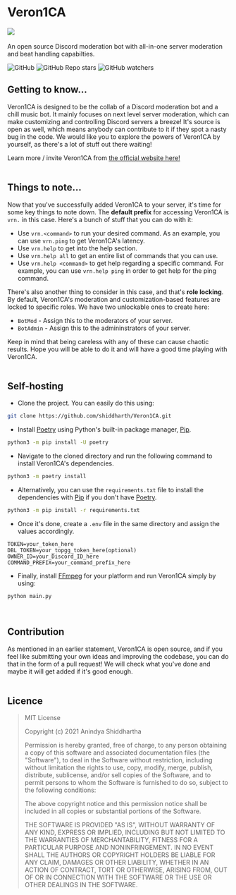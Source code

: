 # Veron1CA
<img src="https://i.imgur.com/oSyJaep.jpg"><br><br>
An open source Discord moderation bot with all-in-one server moderation and beat handling capabilties.

![GitHub](https://img.shields.io/github/license/shiddharth/Veron1CA?color=blue&style=for-the-badge)
![GitHub Repo stars](https://img.shields.io/github/stars/shiddharth/Veron1CA?color=blue&style=for-the-badge)
![GitHub watchers](https://img.shields.io/github/watchers/shiddharth/Veron1CA?color=blue&style=for-the-badge)

## Getting to know...
Veron1CA is designed to be the collab of a Discord moderation bot and a chill music bot. It mainly focuses on next level server moderation, which can make customizing and controlling Discord servers a breeze! It's source is open as well, which means anybody can contribute to it if they spot a nasty bug in the code. We would like you to explore the powers of Veron1CA by yourself, as there's a lot of stuff out there waiting!

Learn more / invite Veron1CA from [the official website here!](https://shiddharth.github.io/Veron1CA)
<br><br>

## Things to note...
Now that you've successfully added Veron1CA to your server, it's time for some key things to note down. The **default prefix** for accessing Veron1CA is `vrn.` in this case. Here's a bunch of stuff that you can do with it:
* Use `vrn.<command>` to run your desired command. As an example, you can use `vrn.ping` to get Veron1CA's latency.
* Use `vrn.help` to get into the help section.
* Use `vrn.help all` to get an entire list of commands that you can use.
* Use `vrn.help <command>` to get help regarding a specific command. For example, you can use `vrn.help ping` in order to get help for the ping command.

There's also another thing to consider in this case, and that's **role locking**. By default, Veron1CA's moderation and customization-based features are locked to specific roles. We have two unlockable ones to create here:
* `BotMod` - Assign this to the moderators of your server.
* `BotAdmin` - Assign this to the admininstrators of your server.

Keep in mind that being careless with any of these can cause chaotic results. Hope you will be able to do it and will have a good time playing with Veron1CA. 
<br><br>

## Self-hosting
* Clone the project. You can easily do this using:
```bash
git clone https://github.com/shiddharth/Veron1CA.git
```

* Install [Poetry](https://python-poetry.org/) using Python's built-in package manager, [Pip](https://pypi.org/project/pip/).
```bash
python3 -m pip install -U poetry
```

* Navigate to the cloned directory and run the following command to install Veron1CA's dependencies.
```bash
python3 -m poetry install
```

* Alternatively, you can use the `requirements.txt` file to install the dependencies with [Pip](https://pypi.org/project/pip/) if you don't have [Poetry](https://python-poetry.org/).
```bash
python3 -m pip install -r requirements.txt
```

* Once it's done, create a `.env` file in the same directory and assign the values accordingly.
```
TOKEN=your_token_here
DBL_TOKEN=your_topgg_token_here(optional)
OWNER_ID=your_Discord_ID_here
COMMAND_PREFIX=your_command_prefix_here
```

* Finally, install [FFmpeg](https://ffmpeg.org/) for your platform and run Veron1CA simply by using:
```bash
python main.py
```
<br>

## Contribution
As mentioned in an earlier statement, Veron1CA is open source, and if you feel like submitting your own ideas and improving the codebase, you can do that in the form of a pull request! We will check what you've done and maybe it will get added if it's good enough.
<br><br>

## Licence
<blockquote>
MIT License

Copyright (c) 2021 Anindya Shiddhartha

Permission is hereby granted, free of charge, to any person obtaining a copy
of this software and associated documentation files (the "Software"), to deal
in the Software without restriction, including without limitation the rights
to use, copy, modify, merge, publish, distribute, sublicense, and/or sell
copies of the Software, and to permit persons to whom the Software is
furnished to do so, subject to the following conditions:

The above copyright notice and this permission notice shall be included in all
copies or substantial portions of the Software.

THE SOFTWARE IS PROVIDED "AS IS", WITHOUT WARRANTY OF ANY KIND, EXPRESS OR
IMPLIED, INCLUDING BUT NOT LIMITED TO THE WARRANTIES OF MERCHANTABILITY,
FITNESS FOR A PARTICULAR PURPOSE AND NONINFRINGEMENT. IN NO EVENT SHALL THE
AUTHORS OR COPYRIGHT HOLDERS BE LIABLE FOR ANY CLAIM, DAMAGES OR OTHER
LIABILITY, WHETHER IN AN ACTION OF CONTRACT, TORT OR OTHERWISE, ARISING FROM,
OUT OF OR IN CONNECTION WITH THE SOFTWARE OR THE USE OR OTHER DEALINGS IN THE
SOFTWARE.
</blockquote>
